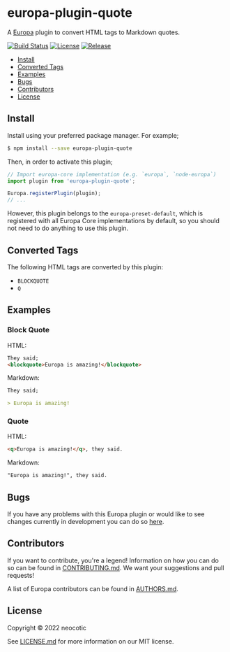 # europa-plugin-quote

A [Europa](https://github.com/neocotic/europa) plugin to convert HTML tags to Markdown quotes.

[![Build Status](https://img.shields.io/github/workflow/status/neocotic/europa/CI/main?style=flat-square)](https://github.com/neocotic/europa/actions/workflows/ci.yml)
[![License](https://img.shields.io/npm/l/europa-plugin-quote.svg?style=flat-square)](https://github.com/neocotic/europa/raw/main/packages/europa-plugin-quote/LICENSE.md)
[![Release](https://img.shields.io/npm/v/europa-plugin-quote.svg?style=flat-square)](https://npmjs.com/package/europa-plugin-quote)

* [Install](#install)
* [Converted Tags](#converted-tags)
* [Examples](#examples)
* [Bugs](#bugs)
* [Contributors](#contributors)
* [License](#license)

## Install

Install using your preferred package manager. For example;

``` bash
$ npm install --save europa-plugin-quote
```

Then, in order to activate this plugin;

``` typescript
// Import europa-core implementation (e.g. `europa`, `node-europa`)
import plugin from 'europa-plugin-quote';

Europa.registerPlugin(plugin);
// ...
```

However, this plugin belongs to the `europa-preset-default`, which is registered with all Europa Core implementations by default,
so you should not need to do anything to use this plugin.

## Converted Tags

The following HTML tags are converted by this plugin:

* `BLOCKQUOTE`
* `Q`

## Examples

### Block Quote

HTML:

``` html
They said;
<blockquote>Europa is amazing!</blockquote>
```

Markdown:

``` markdown
They said;

> Europa is amazing!
```

### Quote

HTML:

``` html
<q>Europa is amazing!</q>, they said.
```

Markdown:

``` markdown
"Europa is amazing!", they said.
```

## Bugs

If you have any problems with this Europa plugin or would like to see changes currently in development you can do so
[here](https://github.com/neocotic/europa/issues).

## Contributors

If you want to contribute, you're a legend! Information on how you can do so can be found in
[CONTRIBUTING.md](https://github.com/neocotic/europa/blob/main/CONTRIBUTING.md). We want your suggestions and pull
requests!

A list of Europa contributors can be found in [AUTHORS.md](https://github.com/neocotic/europa/blob/main/AUTHORS.md).

## License

Copyright © 2022 neocotic

See [LICENSE.md](https://github.com/neocotic/europa/raw/main/packages/europa-plugin-quote/LICENSE.md) for more information on
our MIT license.
